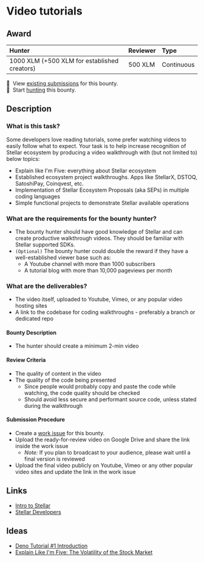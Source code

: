 # Video tutorials

## Award
| Hunter | Reviewer | Type
| :- | :- | :-
| 1000 XLM (+500 XLM for established creators) | 500 XLM | Continuous 

[//]: # (make sure to replace the file-name placeholders `<BOUNTY_FILE_NAME_NO_EXTENSION>`, `<BOUNTY_FILE_NAME_WITH_EXTENSION> and `<LEVEL>` in the next two lines with the respective values)
📜&nbsp; View [existing submissions](https://github.com/tyvdh/stellar-quest-bounties/issues?q=is%3Aissue+label%3Avideo-tutorials) for this bounty. \
🔵&nbsp; Start [hunting](https://github.com/tyvdh/stellar-quest-bounties/issues/new?assignees=&labels=&template=begin-the-hunt.yml&link=https://github.com/tyvdh/stellar-quest-bounties/blob/main/bounties/level-2/video-tutorials.md) this bounty.

## Description

### What is this task?

Some developers love reading tutorials, some prefer watching videos to easily follow what to expect. Your task is to help increase recognition of Stellar ecosystem by producing a video walkthrough with (but not limited to) below topics:

 - Explain like I'm Five: everything about Stellar ecosystem
 - Established ecosystem project walkthroughs. Apps like StellarX, DSTOQ, SatoshiPay, Coinqvest, etc.
 - Implementation of Stellar Ecosystem Proposals (aka SEPs) in multiple coding languages
 - Simple functional projects to demonstrate Stellar available operations


### What are the requirements for the bounty hunter?

 - The bounty hunter should have good knowledge of Stellar and can create productive walkthrough videos. They should be familiar with Stellar supported SDKs.
 - `(Optional)` The bounty hunter could double the reward if they have a well-established viewer base such as:
   - A Youtube channel with more than 1000 subscribers
   - A tutorial blog with more than 10,000 pageviews per month

### What are the deliverables?
- The video itself, uploaded to Youtube, Vimeo, or any popular video hosting sites
- A link to the codebase for coding walkthroughs - preferably a branch or dedicated repo

#### Bounty Description
  - The hunter should create a minimum 2-min video

#### Review Criteria
  - The quality of content in the video
  - The quality of the code being presented 
    - Since people would probably copy and paste the code while watching, the code quality should be checked
    - Should avoid less secure and performant source code, unless stated during the walkthrough
  
#### Submission Procedure
  - Create a [work issue](https://github.com/tyvdh/stellar-quest-bounties/issues/new?assignees=&labels=&template=begin-the-hunt.yml&link=https://github.com/tyvdh/stellar-quest-bounties/blob/main/bounties/level-2/video-tutorials.md) for this bounty.
  - Upload the ready-for-review video on Google Drive and share the link inside the work issue
    - *Note:* If you plan to broadcast to your audience, please wait until a final version is reviewed
  - Upload the final video publicly on Youtube, Vimeo or any other popular video sites and update the link in the work issue

## Links
- [Intro to Stellar](https://stellar.org/learn/intro-to-stellar)
- [Stellar Developers](https://stellar.org/developers)

## Ideas
- [Deno Tutorial #1 Introduction](https://www.youtube.com/watch?v=2iLeRzHvc10)
- [Explain Like I'm Five: The Volatility of the Stock Market](https://www.youtube.com/watch?v=rS1v3pn7440)
